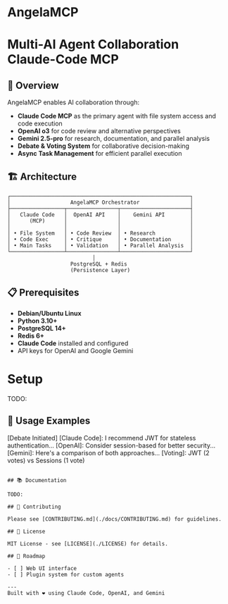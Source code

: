 # AngelaMCP
# Multi-AI Agent Collaboration Claude-Code MCP

## 🎯 Overview

AngelaMCP enables AI collaboration through:
- **Claude Code MCP** as the primary agent with file system access and code execution
- **OpenAI o3** for code review and alternative perspectives
- **Gemini 2.5-pro** for research, documentation, and parallel analysis
- **Debate & Voting System** for collaborative decision-making
- **Async Task Management** for efficient parallel execution

## 🏗️ Architecture

```
┌─────────────────────────────────────────────────────────┐
│                   AngelaMCP Orchestrator                │
├─────────────────┬────────────────┬──────────────────────┤
│   Claude Code   │  OpenAI API    │    Gemini API        │
│      (MCP)      │                │                      │
│                 │                │                      │
│ • File System   │ • Code Review  │ • Research           │
│ • Code Exec     │ • Critique     │ • Documentation      │
│ • Main Tasks    │ • Validation   │ • Parallel Analysis  │
└─────────────────┴────────────────┴──────────────────────┘
                           │
                    PostgreSQL + Redis
                    (Persistence Layer)
```

## 📋 Prerequisites

- **Debian/Ubuntu Linux**
- **Python 3.10+**
- **PostgreSQL 14+**
- **Redis 6+**
- **Claude Code** installed and configured
- API keys for OpenAI and Google Gemini


# Setup
TODO:




## 📖 Usage Examples

[Debate Initiated]
[Claude Code]: I recommend JWT for stateless authentication...
[OpenAI]: Consider session-based for better security...
[Gemini]: Here's a comparison of both approaches...
[Voting]: JWT (2 votes) vs Sessions (1 vote)
```

## 📚 Documentation

TODO:

## 🤝 Contributing

Please see [CONTRIBUTING.md](./docs/CONTRIBUTING.md) for guidelines.

## 📄 License

MIT License - see [LICENSE](./LICENSE) for details.

## 🔮 Roadmap

- [ ] Web UI interface
- [ ] Plugin system for custom agents

---
Built with ❤️ using Claude Code, OpenAI, and Gemini
